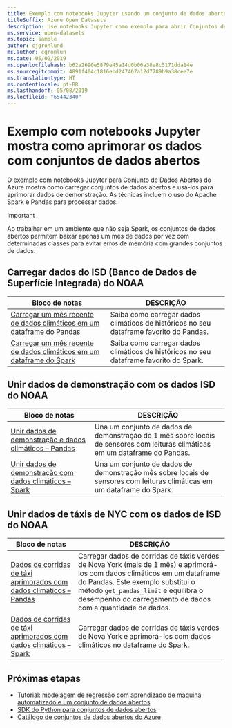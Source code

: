```yaml
---
title: Exemplo com notebooks Jupyter usando um conjunto de dados abertos da NOAA
titleSuffix: Azure Open Datasets
description: Use notebooks Jupyter como exemplo para abrir Conjuntos de Dados do Abertos do Azure para aprender como carregar conjuntos de dados abertos e usá-los para aprimorar os dados de demonstração. As técnicas incluem o uso do Spark e Pandas para processar dados.
ms.service: open-datasets
ms.topic: sample
author: cjgronlund
ms.author: cgronlun
ms.date: 05/02/2019
ms.openlocfilehash: b62a2690e5879e45a14d0b06a38e8c5171dda14e
ms.sourcegitcommit: 4891f404c1816ebd247467a12d7789b9a38cee7e
ms.translationtype: HT
ms.contentlocale: pt-BR
ms.lasthandoff: 05/08/2019
ms.locfileid: "65442340"
---
```

# <a name="example-jupyter-notebooks-show-how-to-enrich-data-with-open-datasets"></a>Exemplo com notebooks Jupyter mostra como aprimorar os dados com conjuntos de dados abertos 
O exemplo com notebooks Jupyter para Conjunto de Dados Abertos do Azure mostra como carregar conjuntos de dados abertos e usá-los para aprimorar dados de demonstração. As técnicas incluem o uso do Apache Spark e Pandas para processar dados.

>[!IMPORTANT]
>Ao trabalhar em um ambiente que não seja Spark, os conjuntos de dados abertos permitem baixar apenas um mês de dados por vez com determinadas classes para evitar erros de memória com grandes conjuntos de dados.

## <a name="load-noaa-integrated-surface-database-isd-data"></a>Carregar dados do ISD (Banco de Dados de Superfície Integrada) do NOAA 
|Bloco de notas        | DESCRIÇÃO                                    |
|----------------|------------------------------------------------|
|[Carregar um mês recente de dados climáticos em um dataframe do Pandas](https://github.com/Azure/OpenDatasetsNotebooks/blob/master/tutorials/data-access/02-weather-to-pandas-dataframe.ipynb) | Saiba como carregar dados climáticos de históricos no seu dataframe favorito do Pandas. |
|[Carregar um mês recente de dados climáticos em um dataframe do Spark](https://github.com/Azure/OpenDatasetsNotebooks/blob/master/tutorials/data-access/01-weather-to-spark-dataframe.ipynb) | Saiba como carregar dados climáticos de históricos no seu dataframe favorito do Spark.  |

## <a name="join-demo-data-with-noaa-isd-data"></a>Unir dados de demonstração com os dados ISD do NOAA 
|Bloco de notas        | DESCRIÇÃO                                    |
|----------------|------------------------------------------------|
|[Unir dados de demonstração e dados climáticos – Pandas](https://github.com/Azure/OpenDatasetsNotebooks/blob/master/tutorials/data-join/02-weather-join-in-pandas.ipynb) | Una um conjunto de dados de demonstração de 1 mês sobre locais de sensores com leituras climáticas em um dataframe do Pandas.  |
|[Unir dados de demonstração com dados climáticos – Spark](https://github.com/Azure/OpenDatasetsNotebooks/blob/master/tutorials/data-join/01-weather-join-in-spark.ipynb) | Una um conjunto de dados de demonstração mês sobre locais de sensores com leituras climáticas em um dataframe do Spark. |

## <a name="join-nyc-taxi-data-with-noaa-isd-data"></a>Unir dados de táxis de NYC com os dados de ISD do NOAA 
|Bloco de notas        | DESCRIÇÃO                                    |
|----------------|------------------------------------------------|
|[Dados de corridas de táxi aprimorados com dados climáticos – Pandas](https://github.com/Azure/OpenDatasetsNotebooks/blob/master/tutorials/data-join/04-nyc-taxi-join-weather-in-pandas.ipynb) | Carregar dados de corridas de táxis verdes de Nova York (mais de 1 mês) e aprimorá-los com dados climáticos em um dataframe do Pandas. Este exemplo substitui o método `get_pandas_limit` e equilibra o desempenho do carregamento de dados com a quantidade de dados.|
|[Dados de corridas de táxi aprimorados com dados climáticos – Spark](https://github.com/Azure/OpenDatasetsNotebooks/blob/master/tutorials/data-join/03-nyc-taxi-join-weather-in-spark.ipynb) | Carregar dados de corridas de táxis verdes de Nova York e aprimorá-los com dados climáticos no dataframe do Spark.  |

## <a name="next-steps"></a>Próximas etapas

* [Tutorial: modelagem de regressão com aprendizado de máquina automatizado e um conjunto de dados abertos](tutorial-opendatasets-automl.md)
* [SDK do Python para conjuntos de dados abertos](https://aka.ms/open-datasets-api)
* [Catálogo de conjuntos de dados abertos do Azure](https://azure.microsoft.com/services/open-datasets/catalog/)

